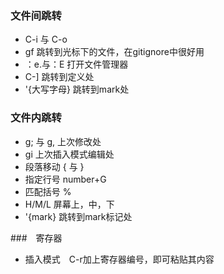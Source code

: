 ### 文件间跳转
* C-i 与 C-o
* gf      跳转到光标下的文件，在gitignore中很好用
* ：e.与：E 打开文件管理器
* C-]   跳转到定义处
* '{大写字母} 跳转到mark处

### 文件内跳转
* g; 与 g,    上次修改处
* gi        上次插入模式编辑处
* 段落移动    { 与 }
* 指定行号    number+G
* 匹配括号    %
* H/M/L    屏幕上，中，下
* '{mark}    跳转到mark标记处

###　寄存器
* 插入模式　C-r加上寄存器编号，即可粘贴其内容


